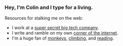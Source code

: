 ### Hey, I'm Colin and I type for a living. 

Resources for stalking me on the web:
- I work at a [super secret big tech company](https://www.youtube.com/watch?v=dQw4w9WgXcQ).
- I write and ramble on my own [corner of the internet](https://www.colinbethea.com/).
- I'm a huge fan of [monkeys](https://nationalzoo.si.edu/animals/emperor-tamarin), [climbing](https://www.youtube.com/watch?v=vcRBT9Q9jXM), and [reading](https://www.colinbethea.com/bookshelf).
